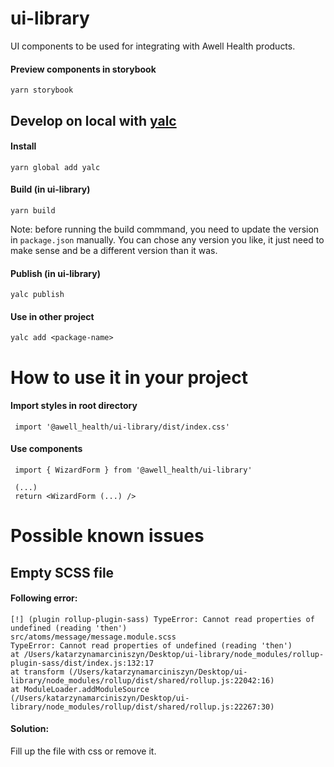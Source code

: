 # ui-library

UI components to be used for integrating with Awell Health products.

#### Preview components in storybook
`yarn storybook`

## Develop on local with [yalc](https://github.com/wclr/yalc)

#### Install
`yarn global add yalc`

#### Build (in ui-library)
`yarn build`

Note: before running the build commmand, you need to update the version in `package.json` manually. You can chose any version you like, it just need to make sense and be a different version than it was.

#### Publish (in ui-library)
`yalc publish`

#### Use in other project
`yalc add <package-name>`


# How to use it in your project 

#### Import styles in root directory
```
 import '@awell_health/ui-library/dist/index.css'
```

#### Use components
```
 import { WizardForm } from '@awell_health/ui-library'
  
 (...)
 return <WizardForm (...) />  

```

# Possible known issues
## Empty SCSS file

#### Following error:
```
[!] (plugin rollup-plugin-sass) TypeError: Cannot read properties of undefined (reading 'then')
src/atoms/message/message.module.scss
TypeError: Cannot read properties of undefined (reading 'then')
at /Users/katarzynamarciniszyn/Desktop/ui-library/node_modules/rollup-plugin-sass/dist/index.js:132:17
at transform (/Users/katarzynamarciniszyn/Desktop/ui-library/node_modules/rollup/dist/shared/rollup.js:22042:16)
at ModuleLoader.addModuleSource (/Users/katarzynamarciniszyn/Desktop/ui-library/node_modules/rollup/dist/shared/rollup.js:22267:30)
```

#### Solution:
Fill up the file with css or remove it.
